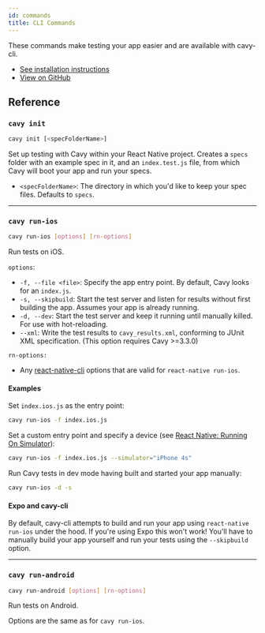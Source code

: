 ```yaml
---
id: commands
title: CLI Commands
---
```


These commands make testing your app easier and are available with cavy-cli.

* [See installation instructions](../getting-started/installing)
* [View on GitHub](https://github.com/pixielabs/cavy-cli)

## Reference

### `cavy init`

```bash
cavy init [<specFolderName>]
```

Set up testing with Cavy within your React Native project. Creates a `specs`
folder with an example spec in it, and an `index.test.js` file, from which Cavy
will boot your app and run your specs.

* `<specFolderName>`: The directory in which you'd like to keep your
spec files. Defaults to `specs`.

---

### `cavy run-ios`

```bash
cavy run-ios [options] [rn-options]
```

Run tests on iOS.

`options`:
* `-f, --file <file>`: Specify the app entry point. By default, Cavy
looks for an `index.js`.
* `-s, --skipbuild`: Start the test server and listen for results without first
building the app. Assumes your app is already running.
* `-d, --dev`: Start the test server and keep it running until manually killed.
For use with hot-reloading.
* `--xml`: Write the test results to `cavy_results.xml`, conforming to JUnit XML
specification. (This option requires Cavy >=3.3.0)

`rn-options:`
* Any [react-native-cli](https://www.npmjs.com/package/react-native-cli) options that are valid for `react-native run-ios`.

#### Examples

Set `index.ios.js` as the entry point:

```bash
cavy run-ios -f index.ios.js
```

Set a custom entry point and specify a device (see [React Native: Running On
Simulator](https://facebook.github.io/react-native/docs/running-on-simulator-ios)):
```bash
cavy run-ios -f index.ios.js --simulator="iPhone 4s"
```

Run Cavy tests in dev mode having built and started your app manually:

```bash
cavy run-ios -d -s
```

#### Expo and cavy-cli
By default, cavy-cli attempts to build and run your app using
`react-native run-ios` under the hood. If you're using Expo this won't work!
You'll have to manually build your app yourself and run your tests using the
`--skipbuild` option.

---

### `cavy run-android`

```bash
cavy run-android [options] [rn-options]
```

Run tests on Android.

Options are the same as for `cavy run-ios`.
